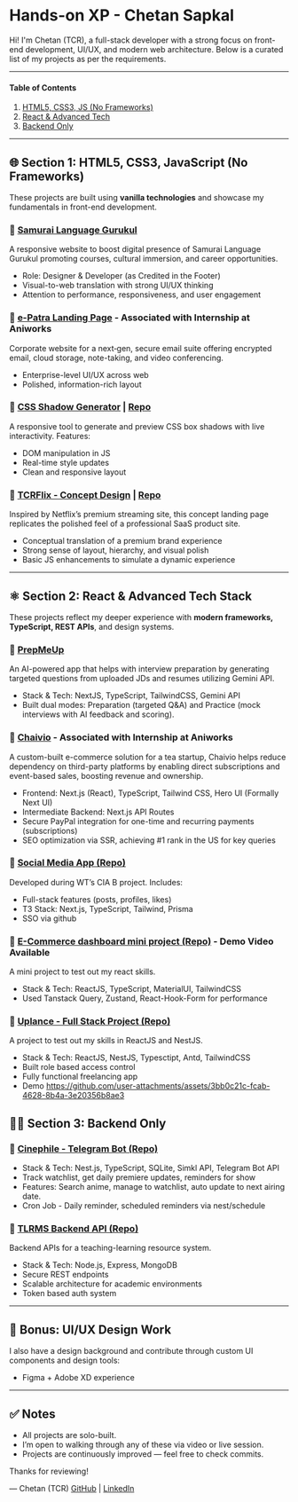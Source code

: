 # Hands-on XP - Chetan Sapkal

Hi! I'm Chetan (TCR), a full-stack developer with a strong focus on front-end development, UI/UX, and modern web architecture. Below is a curated list of my projects as per the requirements.

---
#### Table of Contents
1. [HTML5, CSS3, JS (No Frameworks)](#-section-1-html5-css3-javascript-no-frameworks)
2. [React & Advanced Tech](#%EF%B8%8F-section-2-react--advanced-tech-stack)
3. [Backend Only](#%EF%B8%8F-section-3-backend-only)
---

## 🌐 Section 1: HTML5, CSS3, JavaScript (No Frameworks)

These projects are built using **vanilla technologies** and showcase my fundamentals in front-end development.

### 🔹 [Samurai Language Gurukul](https://samurailanguagegurukul.com/)
A responsive website to boost digital presence of Samurai Language Gurukul promoting courses, cultural immersion, and career opportunities.
- Role: Designer & Developer (as Credited in the Footer)
- Visual-to-web translation with strong UI/UX thinking
- Attention to performance, responsiveness, and user engagement

### 🔹 [e-Patra Landing Page](https://e-patra.com/) - Associated with Internship at Aniworks
Corporate website for a next‑gen, secure email suite offering encrypted email, cloud storage, note-taking, and video conferencing.
- Enterprise-level UI/UX across web
- Polished, information-rich layout

### 🔹 [CSS Shadow Generator](https://ceotcr.github.io/css-shadow-generator/) | [Repo](https://github.com/ceotcr/css-shadow-generator)
A responsive tool to generate and preview CSS box shadows with live interactivity. Features:
- DOM manipulation in JS
- Real-time style updates
- Clean and responsive layout

### 🔹 [TCRFlix - Concept Design](https://ceotcr.github.io/OIBGRIP/L1T1/) | [Repo](https://github.com/ceotcr/OIBGRIP/tree/main/L1T3)
Inspired by Netflix’s premium streaming site, this concept landing page replicates the polished feel of a professional SaaS product site.
- Conceptual translation of a premium brand experience
- Strong sense of layout, hierarchy, and visual polish
- Basic JS enhancements to simulate a dynamic experience

---

## ⚛️ Section 2: React & Advanced Tech Stack

These projects reflect my deeper experience with **modern frameworks, TypeScript, REST APIs**, and design systems.

### 🔹 [PrepMeUp](https://prepmeupnow.vercel.app/)
An AI-powered app that helps with interview preparation by generating targeted questions from uploaded JDs and resumes utilizing Gemini API.
- Stack & Tech: NextJS, TypeScript, TailwindCSS, Gemini API
- Built dual modes: Preparation (targeted Q&A) and Practice (mock interviews with AI feedback and scoring).

### 🔹 [Chaivio](https://chaivio.com/) - Associated with Internship at Aniworks
A custom-built e-commerce solution for a tea startup, Chaivio helps reduce dependency on third-party platforms by enabling direct subscriptions and event-based sales, boosting revenue and ownership.
- Frontend: Next.js (React), TypeScript, Tailwind CSS, Hero UI (Formally Next UI)
- Intermediate Backend: Next.js API Routes
- Secure PayPal integration for one-time and recurring payments (subscriptions)
- SEO optimization via SSR, achieving #1 rank in the US for key queries

### 🔹 [Social Media App (Repo)](https://github.com/ceotcr/social-media)
Developed during WT’s CIA B project. Includes:
- Full-stack features (posts, profiles, likes)
- T3 Stack: Next.js, TypeScript, Tailwind, Prisma
- SSO via github

### 🔹 [E-Commerce dashboard mini project (Repo)](https://github.com/ceotcr/bits-react-mp) - Demo Video Available
A mini project to test out my react skills.
- Stack & Tech: ReactJS, TypeScript, MaterialUI, TailwindCSS
- Used Tanstack Query, Zustand, React-Hook-Form for performance

### 🔹 [Uplance - Full Stack Project (Repo)](https://github.com/ceotcr/freelance)
A project to test out my skills in ReactJS and NestJS.
- Stack & Tech: ReactJS, NestJS, Typesctipt, Antd, TailwindCSS
- Built role based access control
- Fully functional freelancing app
- Demo
  https://github.com/user-attachments/assets/3bb0c21c-fcab-4628-8b4a-3e20356b8ae3

## 😶‍🌫️ Section 3: Backend Only

### 🔹 [Cinephile - Telegram Bot (Repo)](https://github.com/ceotcr/cinephile)
- Stack & Tech: Nest.js, TypeScript, SQLite, Simkl API, Telegram Bot API
- Track watchlist, get daily premiere updates, reminders for show
- Features: Search anime, manage to watchlist, auto update to next airing date.
- Cron Job - Daily reminder, scheduled reminders via nest/schedule

### 🔹 [TLRMS Backend API (Repo)](https://github.com/ceotcr/TLRMS)
Backend APIs for a teaching-learning resource system.
- Stack & Tech: Node.js, Express, MongoDB
- Secure REST endpoints
- Scalable architecture for academic environments
- Token based auth system

---

## 🧠 Bonus: UI/UX Design Work

I also have a design background and contribute through custom UI components and design tools:

- Figma + Adobe XD experience

---

## ✅ Notes

- All projects are solo-built.
- I’m open to walking through any of these via video or live session.
- Projects are continuously improved — feel free to check commits.

Thanks for reviewing!

—
Chetan (TCR)
[GitHub](https://github.com/ceotcr) | [LinkedIn](https://www.linkedin.com/in/thechetanraje)
